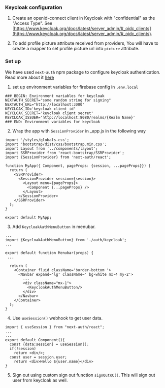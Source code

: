 
### Keycloak configuration
1. Create an openid-connect client in Keycloak with "confidential" as the "Access Type". See [https://www.keycloak.org/docs/latest/server_admin/#_oidc_clients](https://www.keycloak.org/docs/latest/server_admin/#_oidc_clients).

2. To add profile picture attribute received from providers, You will have to create a mapper to set profile picture url into `picture` attribute.

### Set up
We have used `next-auth` npm package to configure keycloak authentication. Read more about it [here](https://next-auth.js.org/)

1. set up environment variables for firebase config in `.env.local`

```
### BEGIN: Environment variables for keycloak
NEXTAUTH_SECRET="some random string for signing"
NEXTAUTH_URL="http://localhost:3000"
KEYCLOAK_ID='keycloak client id'
KEYCLOAK_SECRET='keycloak client secret'
KEYCLOAK_ISSUER='http://localhost:8080/realms/{Realm Name}'
### END: Environment variables for keycloak
```

2. Wrap the app with `SessionProvider` in _app.js in the following way
```
import '/styles/globals.css';
import 'bootstrap/dist/css/bootstrap.min.css';
import Layout from '../components/layout';
import SSRProvider from 'react-bootstrap/SSRProvider';
import {SessionProvider} from 'next-auth/react';

function MyApp({ Component, pageProps: {session, ...pageProps}}) {
  return (
    <SSRProvider>
      <SessionProvider session={session}>
        <Layout menu={pageProps}>
          <Component {...pageProps} />
        </Layout>
      </SessionProvider>
    </SSRProvider>
  );
}

export default MyApp;

```
3. Add `KeycloakAuthMenuButton` in menubar.
```
...
import {KeycloakAuthMenuButton} from './auth/keycloak';
...

export default function Menubar(props) {
 ...

  return (
    <Container fluid className='border-bottom '>
      <Navbar expand='lg' className=' bg-white mx-4 my-2'>
        ...
        <div className="mx-1">
          <KeycloakAuthMenuButton/>
        </div>
      </Navbar>
    </Container>
  );
}
```
4. Use `useSession()` webhook to get user data.
```
import { useSession } from "next-auth/react";
...
...
export default Component(){
  const {data:session} = useSession();
  if(!session)
    return <div/>;
  const user = session.user;
    return <div>Hello ${user.name}</div>
}
```
5. Sign out using custom sign out function `signOutKC()`. This will sign out user from keycloak as well.
